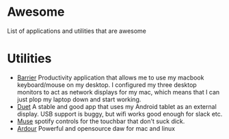 # Awesome
List of applications and utilities that are awesome

# Utilities 
 - [Barrier](https://github.com/debauchee/barrier) Productivity application that allows me to use my macbook keyboard/mouse on my desktop. I configured my three desktop monitors to act as network displays for my mac, which means that I can just plop my laptop down and start working.
 - [Duet](https://www.duetdisplay.com/) A stable and good app that uses my Android tablet as an external display. USB support is buggy, but wifi works good enough for slack etc.
 - [Muse](https://xzzz9097.github.io/) spotify controls for the touchbar that don't suck dick.
 - [Ardour](https://ardour.org/) Powerful and opensource daw for mac and linux
